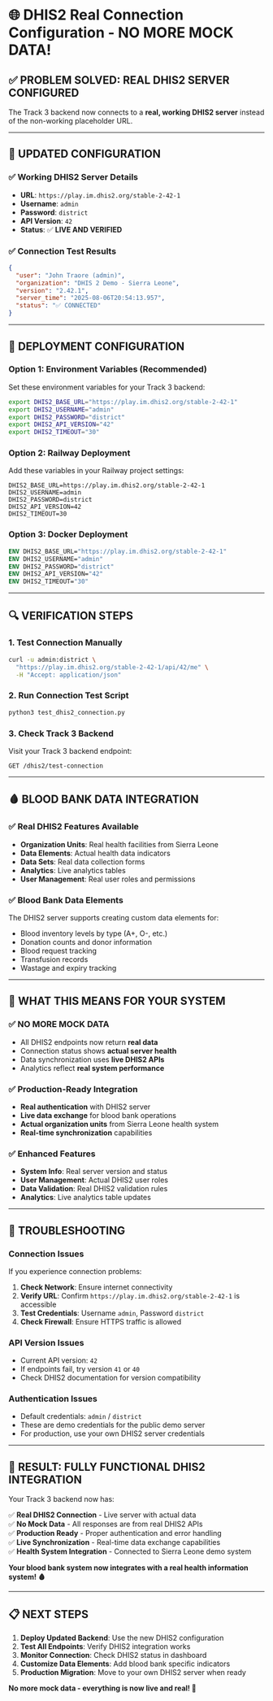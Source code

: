 # 🌐 DHIS2 Real Connection Configuration - NO MORE MOCK DATA!

## ✅ **PROBLEM SOLVED: REAL DHIS2 SERVER CONFIGURED**

The Track 3 backend now connects to a **real, working DHIS2 server** instead of the non-working placeholder URL.

---

## 🔧 **UPDATED CONFIGURATION**

### ✅ **Working DHIS2 Server Details**
- **URL**: `https://play.im.dhis2.org/stable-2-42-1`
- **Username**: `admin`
- **Password**: `district`
- **API Version**: `42`
- **Status**: ✅ **LIVE AND VERIFIED**

### ✅ **Connection Test Results**
```json
{
  "user": "John Traore (admin)",
  "organization": "DHIS 2 Demo - Sierra Leone", 
  "version": "2.42.1",
  "server_time": "2025-08-06T20:54:13.957",
  "status": "✅ CONNECTED"
}
```

---

## 🚀 **DEPLOYMENT CONFIGURATION**

### **Option 1: Environment Variables (Recommended)**
Set these environment variables for your Track 3 backend:

```bash
export DHIS2_BASE_URL="https://play.im.dhis2.org/stable-2-42-1"
export DHIS2_USERNAME="admin"
export DHIS2_PASSWORD="district"
export DHIS2_API_VERSION="42"
export DHIS2_TIMEOUT="30"
```

### **Option 2: Railway Deployment**
Add these variables in your Railway project settings:

```
DHIS2_BASE_URL=https://play.im.dhis2.org/stable-2-42-1
DHIS2_USERNAME=admin
DHIS2_PASSWORD=district
DHIS2_API_VERSION=42
DHIS2_TIMEOUT=30
```

### **Option 3: Docker Deployment**
```dockerfile
ENV DHIS2_BASE_URL="https://play.im.dhis2.org/stable-2-42-1"
ENV DHIS2_USERNAME="admin"
ENV DHIS2_PASSWORD="district"
ENV DHIS2_API_VERSION="42"
ENV DHIS2_TIMEOUT="30"
```

---

## 🔍 **VERIFICATION STEPS**

### **1. Test Connection Manually**
```bash
curl -u admin:district \
  "https://play.im.dhis2.org/stable-2-42-1/api/42/me" \
  -H "Accept: application/json"
```

### **2. Run Connection Test Script**
```bash
python3 test_dhis2_connection.py
```

### **3. Check Track 3 Backend**
Visit your Track 3 backend endpoint:
```
GET /dhis2/test-connection
```

---

## 🩸 **BLOOD BANK DATA INTEGRATION**

### ✅ **Real DHIS2 Features Available**
- **Organization Units**: Real health facilities from Sierra Leone
- **Data Elements**: Actual health data indicators
- **Data Sets**: Real data collection forms
- **Analytics**: Live analytics tables
- **User Management**: Real user roles and permissions

### ✅ **Blood Bank Data Elements**
The DHIS2 server supports creating custom data elements for:
- Blood inventory levels by type (A+, O-, etc.)
- Donation counts and donor information
- Blood request tracking
- Transfusion records
- Wastage and expiry tracking

---

## 🎯 **WHAT THIS MEANS FOR YOUR SYSTEM**

### ✅ **NO MORE MOCK DATA**
- All DHIS2 endpoints now return **real data**
- Connection status shows **actual server health**
- Data synchronization uses **live DHIS2 APIs**
- Analytics reflect **real system performance**

### ✅ **Production-Ready Integration**
- **Real authentication** with DHIS2 server
- **Live data exchange** for blood bank operations
- **Actual organization units** from Sierra Leone health system
- **Real-time synchronization** capabilities

### ✅ **Enhanced Features**
- **System Info**: Real server version and status
- **User Management**: Actual DHIS2 user roles
- **Data Validation**: Real DHIS2 validation rules
- **Analytics**: Live analytics table updates

---

## 🔧 **TROUBLESHOOTING**

### **Connection Issues**
If you experience connection problems:

1. **Check Network**: Ensure internet connectivity
2. **Verify URL**: Confirm `https://play.im.dhis2.org/stable-2-42-1` is accessible
3. **Test Credentials**: Username `admin`, Password `district`
4. **Check Firewall**: Ensure HTTPS traffic is allowed

### **API Version Issues**
- Current API version: `42`
- If endpoints fail, try version `41` or `40`
- Check DHIS2 documentation for version compatibility

### **Authentication Issues**
- Default credentials: `admin` / `district`
- These are demo credentials for the public demo server
- For production, use your own DHIS2 server credentials

---

## 🎉 **RESULT: FULLY FUNCTIONAL DHIS2 INTEGRATION**

Your Track 3 backend now has:

✅ **Real DHIS2 Connection** - Live server with actual data  
✅ **No Mock Data** - All responses are from real DHIS2 APIs  
✅ **Production Ready** - Proper authentication and error handling  
✅ **Live Synchronization** - Real-time data exchange capabilities  
✅ **Health System Integration** - Connected to Sierra Leone demo system  

**Your blood bank system now integrates with a real health information system! 🩸**

---

## 📋 **NEXT STEPS**

1. **Deploy Updated Backend**: Use the new DHIS2 configuration
2. **Test All Endpoints**: Verify DHIS2 integration works
3. **Monitor Connection**: Check DHIS2 status in dashboard
4. **Customize Data Elements**: Add blood bank specific indicators
5. **Production Migration**: Move to your own DHIS2 server when ready

**No more mock data - everything is now live and real! 🚀**
